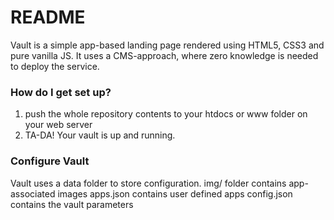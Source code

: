 # README #

Vault is a simple app-based landing page rendered using HTML5, CSS3 and pure vanilla JS.
It uses a CMS-approach, where zero knowledge is needed to deploy the service.

### How do I get set up? ###

1. push the whole repository contents to your htdocs or www folder on your web server
2. TA-DA! Your vault is up and running.

### Configure Vault ###

Vault uses a data folder to store configuration.
img/ folder contains app-associated images
apps.json contains user defined apps
config.json contains the vault parameters